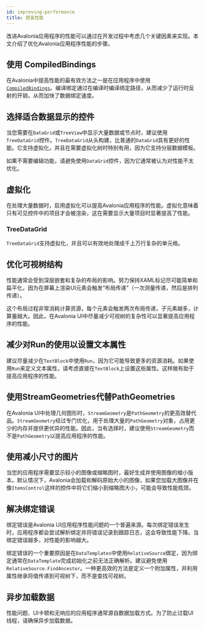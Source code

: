 ```yaml
---
id: improving-performance
title: 提高性能
---
```


改进Avalonia应用程序的性能可以通过在开发过程中考虑几个关键因素来实现。本文介绍了优化Avalonia应用程序性能的步骤。


## 使用 CompiledBindings

在Avalonia中提高性能的最有效方法之一是在应用程序中使用[`CompiledBindings`](../../basics/data/data-binding/compiled-bindings)。编译绑定通过在编译时编译绑定路径，从而减少了运行时反射的开销，从而加快了数据绑定速度。

## 选择适合数据显示的控件

当您需要在`DataGrid`或`TreeView`中显示大量数据或节点时，建议使用`TreeDataGrid`控件。`TreeDataGrid`从头构建，比普通的`DataGrid`具有更好的性能。它支持虚拟化，并且在需要虚拟化树时特别有用，因为它支持分层数据模板。

如果不需要编辑功能，请避免使用`DataGrid`控件，因为它通常被认为对性能不太优化。

## 虚拟化

在处理大量数据时，启用虚拟化可以提高Avalonia应用程序的性能。虚拟化意味着只有可见控件中的项目才会被渲染，这在需要显示大量项目时显著提高了性能。

### TreeDataGrid
`TreeDataGrid`支持虚拟化，并且可以有效地处理成千上万行复杂的单元格。

## 优化可视树结构

性能通常会受到深层嵌套和复杂的布局的影响。努力保持XAML标记尽可能简单和扁平化，因为在屏幕上渲染UI元素会触发“布局传递”（一次测量传递，然后是排列传递）。

这个布局过程非常消耗计算资源，每个元素会触发两次布局传递，子元素越多，计算量越大。因此，在Avalonia UI中尽量减少可视树的复杂性可以显著提高应用程序的性能。

## 减少对Run的使用以设置文本属性

建议尽量减少在`TextBlock`中使用`Run`，因为它可能导致更多的资源消耗。如果使用`Run`来定义文本属性，请考虑直接在`TextBlock`上设置这些属性。这样做有助于提高应用程序的性能。

## 使用StreamGeometries代替PathGeometries

在Avalonia UI中处理几何图形时，`StreamGeometry`是`PathGeometry`的更高效替代品。`StreamGeometry`经过专门优化，用于处理大量的`PathGeometry`对象，占用更少的内存并提供更优异的性能。因此，当有选择时，建议使用`StreamGeometry`而不是`PathGeometry`以提高应用程序的性能。

## 使用减小尺寸的图片

当您的应用程序需要显示较小的图像或缩略图时，最好生成并使用图像的缩小版本。默认情况下，Avalonia会加载和解码原始大小的图像，如果您加载大图像并在像`ItemsControl`这样的控件中将它们缩小到缩略图大小，可能会导致性能瓶颈。

## 解决绑定错误

绑定错误是Avalonia UI应用程序性能问题的一个普遍来源。每次绑定错误发生时，应用程序都会尝试解析绑定并将错误记录到跟踪日志，这会导致性能下降。当绑定错误越多，对性能的影响越大。

绑定错误的一个重要原因是在`DataTemplates`中使用`RelativeSource`绑定，因为绑定通常在`DataTemplate`完成初始化之前无法正确解析。建议避免使用`RelativeSource.FindAncestor`。一种更高效的方法是定义一个附加属性，并利用属性继承将值传递到可视树下，而不是查找可视树。

## 异步加载数据

性能问题、UI卡顿和无响应的应用程序通常源自数据加载方式。为了防止过载UI线程，请确保异步加载数据。
